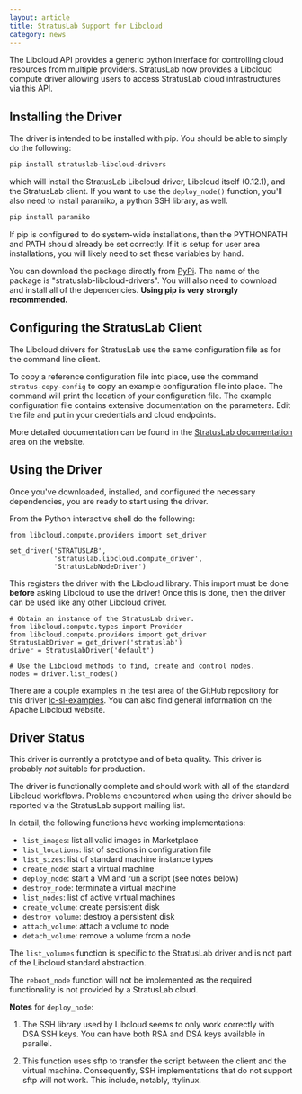 ```yaml
---
layout: article
title: StratusLab Support for Libcloud
category: news
---
```


The Libcloud API provides a generic python interface for controlling
cloud resources from multiple providers.  StratusLab now provides a
Libcloud compute driver allowing users to access StratusLab cloud
infrastructures via this API.


Installing the Driver
---------------------

The driver is intended to be installed with pip.  You should be able
to simply do the following:

```bash
pip install stratuslab-libcloud-drivers
```

which will install the StratusLab Libcloud driver, Libcloud itself
(0.12.1), and the StratusLab client.  If you want to use the
`deploy_node()` function, you'll also need to install paramiko, a
python SSH library, as well.

```bash
pip install paramiko
```

If pip is configured to do system-wide installations, then the
PYTHONPATH and PATH should already be set correctly.  If it is setup
for user area installations, you will likely need to set these
variables by hand.

You can download the package directly from [PyPi][pypi].  The name of
the package is "stratuslab-libcloud-drivers".  You will also need to
download and install all of the dependencies.  **Using pip is very
strongly recommended.**


Configuring the StratusLab Client
---------------------------------

The Libcloud drivers for StratusLab use the same configuration file as
for the command line client.  

To copy a reference configuration file into place, use the command
`stratus-copy-config` to copy an example configuration file into
place.  The command will print the location of your configuration
file.  The example configuration file contains extensive documentation
on the parameters.  Edit the file and put in your credentials and
cloud endpoints.

More detailed documentation can be found in the [StratusLab
documentation][sl-docs] area on the website.

Using the Driver
----------------

Once you've downloaded, installed, and configured the necessary
dependencies, you are ready to start using the driver.

From the Python interactive shell do the following:

    from libcloud.compute.providers import set_driver

    set_driver('STRATUSLAB', 
               'stratuslab.libcloud.compute_driver',
               'StratusLabNodeDriver')

This registers the driver with the Libcloud library.  This import must
be done **before** asking Libcloud to use the driver!  Once this is
done, then the driver can be used like any other Libcloud driver.

    # Obtain an instance of the StratusLab driver. 
    from libcloud.compute.types import Provider
    from libcloud.compute.providers import get_driver
    StratusLabDriver = get_driver('stratuslab')
    driver = StratusLabDriver('default')
    
    # Use the Libcloud methods to find, create and control nodes.
    nodes = driver.list_nodes()

There are a couple examples in the test area of the GitHub repository
for this driver [lc-sl-examples].  You can also find general
information on the Apache Libcloud website.

Driver Status
-------------

This driver is currently a prototype and of beta quality.  This driver
is probably _not_ suitable for production.

The driver is functionally complete and should work with all of the
standard Libcloud workflows.  Problems encountered when using the
driver should be reported via the StratusLab support mailing list.

In detail, the following functions have working implementations:
* `list_images`: list all valid images in Marketplace
* `list_locations`: list of sections in configuration file
* `list_sizes`: list of standard machine instance types
* `create_node`: start a virtual machine
* `deploy_node`: start a VM and run a script (see notes below)
* `destroy_node`: terminate a virtual machine
* `list_nodes`: list of active virtual machines
* `create_volume`: create persistent disk
* `destroy_volume`: destroy a persistent disk
* `attach_volume`: attach a volume to node
* `detach_volume`: remove a volume from a node

The `list_volumes` function is specific to the StratusLab driver and
is not part of the Libcloud standard abstraction.

The `reboot_node` function will not be implemented as the required
functionality is not provided by a StratusLab cloud.

**Notes** for `deploy_node`:

1. The SSH library used by Libcloud seems to only work correctly with
  DSA SSH keys.  You can have both RSA and DSA keys available in
  parallel.

2. This function uses sftp to transfer the script between the client
and the virtual machine.  Consequently, SSH implementations that do
not support sftp will not work.  This include, notably, ttylinux. 


[lc-web]: http://libcloud.apache.org/
[pypi]: http://pypi.python.org/
[sl-docs]: http://stratuslab.eu/documentation/
[lc-sl-examples]: https://github.com/StratusLab/libcloud-drivers/tree/master/test 
